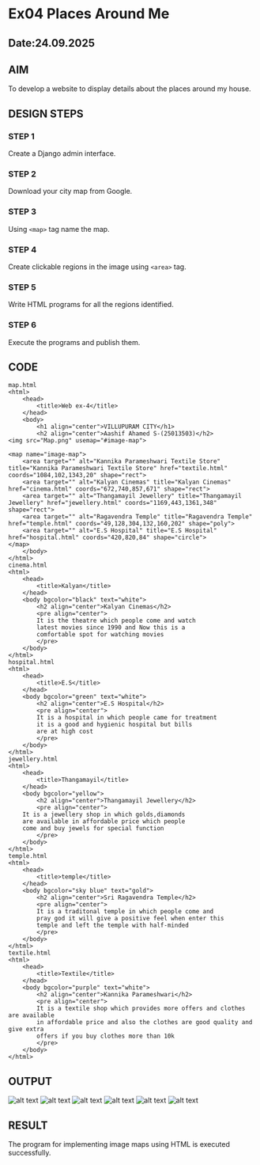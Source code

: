 # Ex04 Places Around Me
## Date:24.09.2025 

## AIM
To develop a website to display details about the places around my house.

## DESIGN STEPS

### STEP 1
Create a Django admin interface.

### STEP 2
Download your city map from Google.

### STEP 3
Using ```<map>``` tag name the map.

### STEP 4
Create clickable regions in the image using ```<area>``` tag.

### STEP 5
Write HTML programs for all the regions identified.

### STEP 6
Execute the programs and publish them.

## CODE
```
map.html
<html>
    <head>
        <title>Web ex-4</title>
    </head>
    <body>
        <h1 align="center">VILLUPURAM CITY</h1>
        <h2 align="center">Aashif Ahamed S-(25013503)</h2>
<img src="Map.png" usemap="#image-map">

<map name="image-map">
    <area target="" alt="Kannika Parameshwari Textile Store" title="Kannika Parameshwari Textile Store" href="textile.html" coords="1084,102,1343,20" shape="rect">
    <area target="" alt="Kalyan Cinemas" title="Kalyan Cinemas" href="cinema.html" coords="672,740,857,671" shape="rect">
    <area target="" alt="Thangamayil Jewellery" title="Thangamayil Jewellery" href="jewellery.html" coords="1169,443,1361,348" shape="rect">
    <area target="" alt="Ragavendra Temple" title="Ragavendra Temple" href="temple.html" coords="49,128,304,132,160,202" shape="poly">
    <area target="" alt="E.S Hospital" title="E.S Hospital" href="hospital.html" coords="420,820,84" shape="circle">
</map>
    </body>
</html>
cinema.html
<html>
    <head>
        <title>Kalyan</title>
    </head>
    <body bgcolor="black" text="white">
        <h2 align="center">Kalyan Cinemas</h2>
        <pre align="center">
        It is the theatre which people come and watch
        latest movies since 1990 and Now this is a
        comfortable spot for watching movies
        </pre>
    </body>
</html>
hospital.html
<html>
    <head>
        <title>E.S</title>
    </head>
    <body bgcolor="green" text="white">
        <h2 align="center">E.S Hospital</h2>
        <pre align="center">
        It is a hospital in which people came for treatment
        it is a good and hygienic hospital but bills 
        are at high cost
        </pre>
    </body>
</html>
jewellery.html
<html>
    <head>
        <title>Thangamayil</title>
    </head>
    <body bgcolor="yellow">
        <h2 align="center">Thangamayil Jewellery</h2>
        <pre align="center">
    It is a jewellery shop in which golds,diamonds
    are available in affordable price which people
    come and buy jewels for special function 
        </pre>
    </body>
</html>
temple.html
<html>
    <head>
        <title>temple</title>
    </head>
    <body bgcolor="sky blue" text="gold">
        <h2 align="center">Sri Ragavendra Temple</h2>
        <pre align="center">
        It is a traditonal temple in which people come and
        pray god it will give a positive feel when enter this 
        temple and left the temple with half-minded
        </pre>
    </body>
</html>
textile.html
<html>
    <head>
        <title>Textile</title>
    </head>
    <body bgcolor="purple" text="white">
        <h2 align="center">Kannika Parameshwari</h2>
        <pre align="center">
        It is a textile shop which provides more offers and clothes are available 
        in affordable price and also the clothes are good quality and give extra
        offers if you buy clothes more than 10k
        </pre>
    </body>
</html>
```
## OUTPUT
![alt text](<Screenshot (11)-1.png>)
![alt text](<Screenshot (12)-2.png>)
![alt text](<Screenshot (13).png>)
![alt text](<Screenshot (14).png>)
![alt text](<Screenshot (15).png>)
![alt text](<Screenshot (16).png>)

## RESULT
The program for implementing image maps using HTML is executed successfully.
